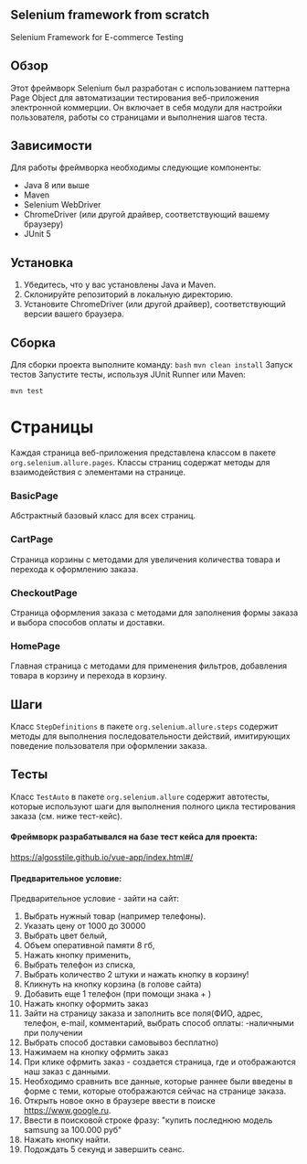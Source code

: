 ## Selenium framework from scratch

 Selenium Framework for E-commerce Testing

## Обзор
Этот фреймворк Selenium был разработан с использованием паттерна Page Object для автоматизации тестирования 
веб-приложения электронной коммерции. Он включает в себя модули для настройки пользователя, работы со страницами 
и выполнения шагов теста.

## Зависимости
Для работы фреймворка необходимы следующие компоненты:
- Java 8 или выше
- Maven
- Selenium WebDriver
- ChromeDriver (или другой драйвер, соответствующий вашему браузеру)
- JUnit 5

## Установка
1. Убедитесь, что у вас установлены Java и Maven.
2. Склонируйте репозиторий в локальную директорию.
3. Установите ChromeDriver (или другой драйвер), соответствующий версии вашего браузера.

## Сборка
Для сборки проекта выполните команду:
```bash```
```mvn clean install```
Запуск тестов
Запустите тесты, используя JUnit Runner или Maven:

```mvn test```

# Страницы
Каждая страница веб-приложения представлена классом в пакете `org.selenium.allure.pages`. 
Классы страниц содержат методы для взаимодействия с элементами на странице.

### BasicPage
Абстрактный базовый класс для всех страниц.

### CartPage
Страница корзины с методами для увеличения количества товара и перехода к оформлению заказа.

### CheckoutPage
Страница оформления заказа с методами для заполнения формы заказа и выбора способов оплаты и доставки.

### HomePage
Главная страница с методами для применения фильтров, добавления товара в корзину и перехода в корзину.

    

## Шаги
Класс `StepDefinitions` в пакете `org.selenium.allure.steps` содержит методы для выполнения последовательности действий,
имитирующих поведение пользователя при оформлении заказа.

## Тесты
Класс `TestAuto` в пакете `org.selenium.allure` содержит автотесты, которые используют шаги для выполнения 
полного цикла тестирования заказа (см. ниже тест-кейс).

#### Фреймворк разрабатывался на базе тест кейса для проекта:
https://algosstile.github.io/vue-app/index.html#/
#### Предварительное условие:
Предварительное условие - зайти на сайт:
1. Выбрать нужный товар (например телефоны).
2. Указать цену от 1000 до 30000
3. Выбрать цвет белый,
4. Объем оперативной памяти 8 гб,
5. Нажать кнопку применить,
6. Выбрать телефон из списка,
7. Выбрать количество 2 штуки и нажать кнопку в корзину!
8. Кликнуть на кнопку корзина (в голове сайта)
9. Добавить еще 1 телефон (при помощи знака + )
10. Нажать кнопку оформить заказ
11. Зайти на страницу заказа и заполнить все поля(ФИО, адрес, телефон, e-mail, комментарий, выбрать способ оплаты:
    -наличными при получении
12. Выбрать способ доставки самовывоз бесплатно)
13. Нажимаем на кнопку офрмить заказ
13. При клике офрмить заказ - создается страница, где и отображаются наш заказ с данными.
14. Необходимо сравнить все данные, которые раннее были введены в форме с теми,
    которые отображаются сейчас на странице заказа.
15. Открыть новое окно в браузере ввести в поиске https://www.google.ru.
16. Ввести в поисковой строке фразу: "купить последнюю модель samsung за 100.000 руб"
17. Нажать кнопку найти.
18. Подождать 5 секунд и завершить сеанс.